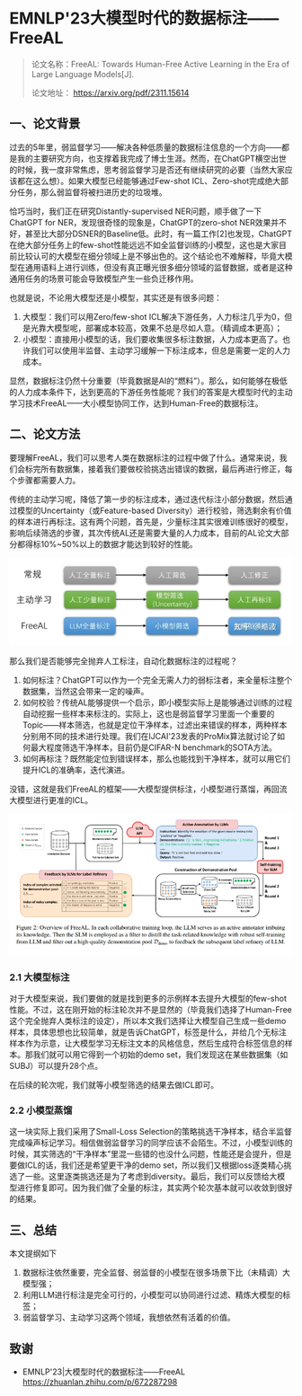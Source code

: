 # EMNLP'23大模型时代的数据标注——FreeAL

> 论文名称：FreeAL: Towards Human-Free Active Learning in the Era of Large Language Models[J]. 
> 
> 论文地址： https://arxiv.org/pdf/2311.15614

## 一、论文背景

过去的5年里，弱监督学习——解决各种低质量的数据标注信息的一个方向——都是我的主要研究方向，也支撑着我完成了博士生涯。然而，在ChatGPT横空出世的时候，我一度非常焦虑，思考弱监督学习是否还有继续研究的必要（当然大家应该都在这么想）。如果大模型已经能够通过Few-shot ICL、Zero-shot完成绝大部分任务，那么弱监督将被扫进历史的垃圾堆。

恰巧当时，我们正在研究Distantly-supervised NER问题，顺手做了一下ChatGPT for NER，发现很奇怪的现象是，ChatGPT的zero-shot NER效果并不好，甚至比大部分DSNER的Baseline低。此时，有一篇工作[2]也发现，ChatGPT在绝大部分任务上的few-shot性能远远不如全监督训练的小模型，这也是大家目前比较认可的大模型在细分领域上是不够出色的。这个结论也不难解释，毕竟大模型在通用语料上进行训练，但没有真正曝光很多细分领域的监督数据，或者是这种通用任务的场景可能会导致模型产生一些负迁移作用。

也就是说，不论用大模型还是小模型，其实还是有很多问题：

1. 大模型：我们可以用Zero/few-shot ICL解决下游任务，人力标注几乎为0，但是光靠大模型呢，部署成本较高，效果不总是尽如人意。（精调成本更高）；
2. 小模型：直接用小模型的话，我们要收集很多标注数据，人力成本更高了。也许我们可以使用半监督、主动学习缓解一下标注成本，但总是需要一定的人力成本。

显然，数据标注仍然十分重要（毕竟数据是AI的“燃料”）。那么，如何能够在极低的人力成本条件下，达到更高的下游任务性能呢？我们的答案是大模型时代的主动学习技术FreeAL——大小模型协同工作，达到Human-Free的数据标注。

## 二、论文方法

要理解FreeAL，我们可以思考人类在数据标注的过程中做了什么。通常来说，我们会标完所有数据集，接着我们要做校验挑选出错误的数据，最后再进行修正，每个步骤都需要人力。

传统的主动学习呢，降低了第一步的标注成本，通过迭代标注小部分数据，然后通过模型的Uncertainty（或Feature-based Diversity）进行校验，筛选剩余有价值的样本进行再标注。这有两个问题，首先是，少量标注其实很难训练很好的模型，影响后续筛选的步骤，其次传统AL还是需要大量的人力成本，目前的AL论文大部分都得标10%~50%以上的数据才能达到较好的性能。

![](img/微信截图_20231216104352.png)

那么我们是否能够完全抛弃人工标注，自动化数据标注的过程呢？

1. 如何标注？ChatGPT可以作为一个完全无需人力的弱标注者，来全量标注整个数据集，当然这会带来一定的噪声。
2. 如何校验？传统AL能够提供一个启示，即小模型实际上是能够通过训练的过程自动挖掘一些样本来标注的。实际上，这也是弱监督学习里面一个重要的Topic——样本筛选，也就是定位干净样本，过滤出来错误的样本，两种样本分别用不同的技术进行处理。我们在IJCAI'23发表的ProMix算法就讨论了如何最大程度筛选干净样本，目前仍是CIFAR-N benchmark的SOTA方法。
3. 如何再标注？既然能定位到错误样本，那么也能找到干净样本，就可以用它们提升ICL的准确率，迭代演进。

没错，这就是我们FreeAL的框架——大模型提供标注，小模型进行蒸馏，再回流大模型进行更准的ICL。

![](img/微信截图_20231216104633.png)

### 2.1 大模型标注

对于大模型来说，我们要做的就是找到更多的示例样本去提升大模型的few-shot性能。不过，这在刚开始的标注轮次并不是显然的（毕竟我们选择了Human-Free这个完全抛弃人类标注的设定），所以本文我们选择让大模型自己生成一些demo样本，具体思想也比较简单，就是告诉ChatGPT，标签是什么，并给几个无标注样本作为示意，让大模型学习无标注文本的风格信息，然后生成符合标签信息的样本。那我们就可以用它得到一个初始的demo set，我们发现这在某些数据集（如SUBJ）可以提升28个点。

在后续的轮次呢，我们就等小模型筛选的结果去做ICL即可。

### 2.2 小模型蒸馏

这一块实际上我们采用了Small-Loss Selection的策略挑选干净样本，结合半监督完成噪声标记学习。相信做弱监督学习的同学应该不会陌生。不过，小模型训练的时候，其实筛选的“干净样本”里混一些错的也没什么问题，性能还是会提升，但是要做ICL的话，我们还是希望更干净的demo set，所以我们又根据loss逐类精心挑选了一些。这里逐类挑选还是为了考虑到diversity。最后，我们可以反馈给大模型进行修复即可。因为我们做了全量的标注，其实两个轮次基本就可以收敛到很好的结果。

## 三、总结

本文提纲如下
1. 数据标注依然重要，完全监督、弱监督的小模型在很多场景下比（未精调）大模型强；
2. 利用LLM进行标注是完全可行的，小模型可以协同进行过滤、精炼大模型的标签；
3. 弱监督学习、主动学习这两个领域，我想依然有活着的价值。

## 致谢

- EMNLP'23|大模型时代的数据标注——FreeAL  https://zhuanlan.zhihu.com/p/672287298


